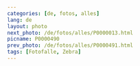 ```yaml
---
categories: [de, fotos, alles]
lang: de
layout: photo
next_photo: /de/fotos/alles/P0000013.html
picname: P0000490
prev_photo: /de/fotos/alles/P0000491.html
tags: [Fotofalle, Zebra]
---
```

